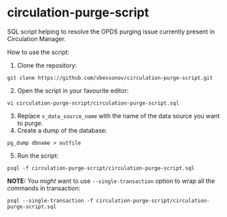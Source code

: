 # circulation-purge-script
SQL script helping to resolve the OPDS purging issue currently present in Circulation Manager.

How to use the script:
1. Clone the repository:
```
git clone https://github.com/vbessonov/circulation-purge-script.git
```
2. Open the script in your favourite editor:
```
vi circulation-purge-script/circulation-purge-script.sql
```
3. Replace `v_data_source_name` with the name of the data source you want to purge.
4. Create a dump of the database:
```
pg_dump dbname > outfile
```
5. Run the script:
```
psql -f circulation-purge-script/circulation-purge-script.sql
```
**NOTE:** You _might_ want to use `--single-transaction` option to wrap all the commands in transaction:
```
psql --single-transaction -f circulation-purge-script/circulation-purge-script.sql
```
